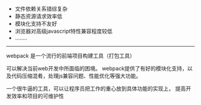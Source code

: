 - 文件依赖关系错综复杂
- 静态资源请求效率低
- 模块化支持不友好
- 浏览器对高级javascript特性兼容程度较低
- ........

-----------------------
webpack 是一个流行的前端项目构建工具（打包工具）

可以解决当前web开发中所面临的困境。
webpack提供了有好的模块化支持，以及代码压缩混肴，处理js兼容问题、性能优化等强大功能。

一个很牛逼的工具，可以让程序员把工作的重心放到具体功能的实现上，
提高开发效率和项目的可维护性

